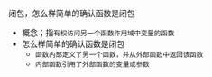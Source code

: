 闭包，怎么样简单的确认函数是闭包
- 概念；指`有权访问另一个函数作用域中变量的函数`
- 怎么样简单的确认函数是闭包
    - `函数内部定义了另一个函数，并从外部函数中返回该函数`
    - `内部函数引用了外部函数的变量或参数`